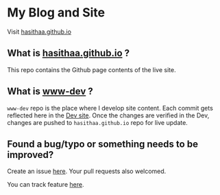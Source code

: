 # My Blog and Site
Visit [hasithaa.github.io](https://hasithaa.github.io)

## What is [hasithaa.github.io](https://github.com/hasithaa/hasithaa.github.io) ?

This repo contains the ​Github page contents of the live site.

## What is [www-dev](https://github.com/hasithaa/www-dev) ?

`www-dev` repo is the place where I develop site content. Each commit gets reflected here in the [Dev site](https://hasithaa.github.io/www-dev/). Once the changes are verified in the Dev, changes are pushed to `hasithaa.github.io` repo for live update. 
​
## Found a bug/typo or something needs to be improved?

Create an issue [here](https://github.com/hasithaa/www-dev/issues/new/choose). Your pull requests also welcomed.

You can track feature [here](https://github.com/hasithaa/www-dev/projects/1).
